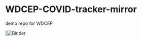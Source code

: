 # WDCEP-COVID-tracker-mirror
demo repo for WDCEP

[![Binder](https://notebooks.gesis.org/binder/jupyter/user/nltgit-wdcep-co--tracker-mirror-ug4igogo/notebooks/tracker/notebooks/tracker_v2.ipynb)
